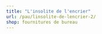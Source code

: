 ```yaml
---
title: "L'insolite de l'encrier"
url: /pau/linsolite-de-lencrier-2/
shop: fournitures de bureau
---
```

